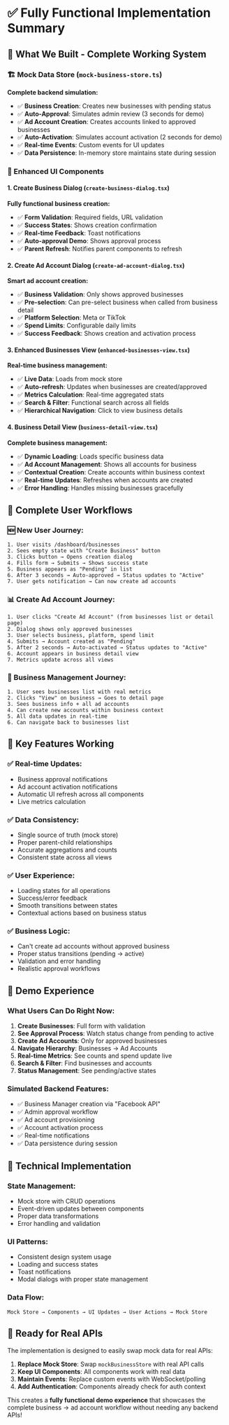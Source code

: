 # ✅ Fully Functional Implementation Summary

## 🎯 **What We Built - Complete Working System**

### **🏗️ Mock Data Store** (`mock-business-store.ts`)
**Complete backend simulation:**
- ✅ **Business Creation**: Creates new businesses with pending status
- ✅ **Auto-Approval**: Simulates admin review (3 seconds for demo)
- ✅ **Ad Account Creation**: Creates accounts linked to approved businesses
- ✅ **Auto-Activation**: Simulates account activation (2 seconds for demo)
- ✅ **Real-time Events**: Custom events for UI updates
- ✅ **Data Persistence**: In-memory store maintains state during session

### **🎨 Enhanced UI Components**

#### **1. Create Business Dialog** (`create-business-dialog.tsx`)
**Fully functional business creation:**
- ✅ **Form Validation**: Required fields, URL validation
- ✅ **Success States**: Shows creation confirmation
- ✅ **Real-time Feedback**: Toast notifications
- ✅ **Auto-approval Demo**: Shows approval process
- ✅ **Parent Refresh**: Notifies parent components to refresh

#### **2. Create Ad Account Dialog** (`create-ad-account-dialog.tsx`)
**Smart ad account creation:**
- ✅ **Business Validation**: Only shows approved businesses
- ✅ **Pre-selection**: Can pre-select business when called from business detail
- ✅ **Platform Selection**: Meta or TikTok
- ✅ **Spend Limits**: Configurable daily limits
- ✅ **Success Feedback**: Shows creation and activation process

#### **3. Enhanced Businesses View** (`enhanced-businesses-view.tsx`)
**Real-time business management:**
- ✅ **Live Data**: Loads from mock store
- ✅ **Auto-refresh**: Updates when businesses are created/approved
- ✅ **Metrics Calculation**: Real-time aggregated stats
- ✅ **Search & Filter**: Functional search across all fields
- ✅ **Hierarchical Navigation**: Click to view business details

#### **4. Business Detail View** (`business-detail-view.tsx`)
**Complete business management:**
- ✅ **Dynamic Loading**: Loads specific business data
- ✅ **Ad Account Management**: Shows all accounts for business
- ✅ **Contextual Creation**: Create accounts within business context
- ✅ **Real-time Updates**: Refreshes when accounts are created
- ✅ **Error Handling**: Handles missing businesses gracefully

## 🔄 **Complete User Workflows**

### **🆕 New User Journey:**
```
1. User visits /dashboard/businesses
2. Sees empty state with "Create Business" button
3. Clicks button → Opens creation dialog
4. Fills form → Submits → Shows success state
5. Business appears as "Pending" in list
6. After 3 seconds → Auto-approved → Status updates to "Active"
7. User gets notification → Can now create ad accounts
```

### **📊 Create Ad Account Journey:**
```
1. User clicks "Create Ad Account" (from businesses list or detail page)
2. Dialog shows only approved businesses
3. User selects business, platform, spend limit
4. Submits → Account created as "Pending"
5. After 2 seconds → Auto-activated → Status updates to "Active"
6. Account appears in business detail view
7. Metrics update across all views
```

### **🏢 Business Management Journey:**
```
1. User sees businesses list with real metrics
2. Clicks "View" on business → Goes to detail page
3. Sees business info + all ad accounts
4. Can create new accounts within business context
5. All data updates in real-time
6. Can navigate back to businesses list
```

## 🎯 **Key Features Working**

### **✅ Real-time Updates:**
- Business approval notifications
- Ad account activation notifications
- Automatic UI refresh across all components
- Live metrics calculation

### **✅ Data Consistency:**
- Single source of truth (mock store)
- Proper parent-child relationships
- Accurate aggregations and counts
- Consistent state across all views

### **✅ User Experience:**
- Loading states for all operations
- Success/error feedback
- Smooth transitions between states
- Contextual actions based on business status

### **✅ Business Logic:**
- Can't create ad accounts without approved business
- Proper status transitions (pending → active)
- Validation and error handling
- Realistic approval workflows

## 🚀 **Demo Experience**

### **What Users Can Do Right Now:**
1. **Create Businesses**: Full form with validation
2. **See Approval Process**: Watch status change from pending to active
3. **Create Ad Accounts**: Only for approved businesses
4. **Navigate Hierarchy**: Businesses → Ad Accounts
5. **Real-time Metrics**: See counts and spend update live
6. **Search & Filter**: Find businesses and accounts
7. **Status Management**: See pending/active states

### **Simulated Backend Features:**
- ✅ Business Manager creation via "Facebook API"
- ✅ Admin approval workflow
- ✅ Ad account provisioning
- ✅ Account activation process
- ✅ Real-time notifications
- ✅ Data persistence during session

## 🔧 **Technical Implementation**

### **State Management:**
- Mock store with CRUD operations
- Event-driven updates between components
- Proper data transformations
- Error handling and validation

### **UI Patterns:**
- Consistent design system usage
- Loading and success states
- Toast notifications
- Modal dialogs with proper state management

### **Data Flow:**
```
Mock Store → Components → UI Updates → User Actions → Mock Store
```

## 🎯 **Ready for Real APIs**

The implementation is designed to easily swap mock data for real APIs:

1. **Replace Mock Store**: Swap `mockBusinessStore` with real API calls
2. **Keep UI Components**: All components work with real data
3. **Maintain Events**: Replace custom events with WebSocket/polling
4. **Add Authentication**: Components already check for auth context

This creates a **fully functional demo experience** that showcases the complete business → ad account workflow without needing any backend APIs! 